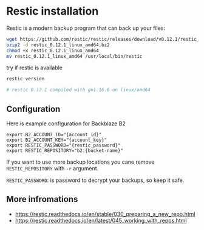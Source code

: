 # Restic installation

Restic is a modern backup program that can back up your files:

```bash
wget https://github.com/restic/restic/releases/download/v0.12.1/restic_0.12.1_linux_amd64.bz2
bzip2 -d restic_0.12.1_linux_amd64.bz2
chmod +x restic_0.12.1_linux_amd64
mv restic_0.12.1_linux_amd64 /usr/local/bin/restic
```

try if restic is available

```bash
restic version

# restic 0.12.1 compiled with go1.16.6 on linux/amd64
```

## Configuration

Here is example configuration for Backblaze B2

```text
export B2_ACCOUNT_ID="{account_id}"
export B2_ACCOUNT_KEY="{account_key}"
export RESTIC_PASSWORD="{restic_password}"
export RESTIC_REPOSITORY="b2:{bucket-name}"
```
 
 If you want to use more backup locations you cane remove `RESTIC_REPOSITORY` with `-r` argument.
 
 `RESTIC_PASSWORD`: is password to decrypt your backups, so keep it safe.
 
 ## More infromations
 
- https://restic.readthedocs.io/en/stable/030_preparing_a_new_repo.html
- https://restic.readthedocs.io/en/latest/045_working_with_repos.html